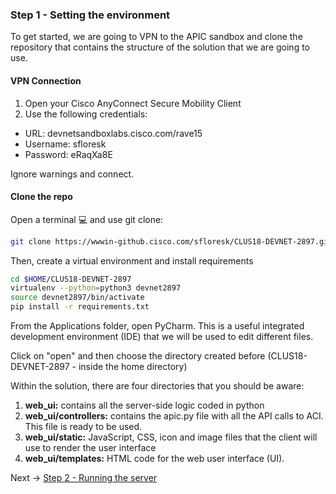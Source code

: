 

### Step 1 - Setting the environment

To get started, we are going to VPN to the APIC sandbox and clone the repository that contains the structure of the 
solution that we are going to use.

#### VPN Connection

1. Open your Cisco AnyConnect Secure Mobility Client
2. Use the following credentials: 
* URL: devnetsandboxlabs.cisco.com/rave15
* Username: sfloresk
* Password: eRaqXa8E

Ignore warnings and connect.

#### Clone the repo

Open a terminal :computer: and use git clone:

```bash
git clone https://wwwin-github.cisco.com/sfloresk/CLUS18-DEVNET-2897.git $HOME/CLUS18-DEVNET-2897
```

Then, create a virtual environment and install requirements

```bash
cd $HOME/CLUS18-DEVNET-2897
virtualenv --python=python3 devnet2897
source devnet2897/bin/activate
pip install -r requirements.txt
```

From the Applications folder, open PyCharm. This is a useful integrated development environment 
(IDE) that we will be used to edit different files. 
 
Click on "open" and then choose the directory created before (CLUS18-DEVNET-2897 - inside the home directory)

Within the solution, there are four directories that you should be aware:

1. **web_ui:** contains all the server-side logic coded in python
2. **web_ui/controllers:** contains the apic.py file with all the API calls to ACI. This file is ready to be used.
3. **web_ui/static:** JavaScript, CSS, icon and image files that the client will use to render the user interface
4. **web_ui/templates:** HTML code for the web user interface (UI).

Next -> [Step 2 - Running the server]

[Step 2 - Running the server]: step2.md
